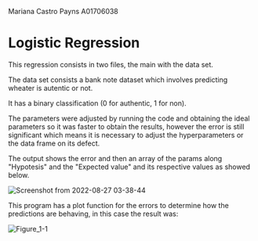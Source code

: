 Mariana Castro Payns
A01706038

# Logistic Regression

This regression consists in two files, the main with the data set. 

The data set consists a bank note dataset which involves predicting wheater is autentic or not.

It has a binary classification (0 for authentic, 1 for non). 

The parameters were adjusted by running the code and obtaining the ideal parameters so it was faster to obtain the results, however the error is still significant which means it is necessary to adjust the hyperparameters or the data frame on its defect. 

The output shows the error and then an array of the params along "Hypotesis" and the "Expected value" and its respective values as showed below.

![Screenshot from 2022-08-27 03-38-44](https://user-images.githubusercontent.com/104474575/187023089-0fc60b41-00bd-4482-8c93-d85f78b6eb56.png)

This program has a plot function for the errors to determine how the predictions are behaving, in this case the result was:

![Figure_1-1](https://user-images.githubusercontent.com/104474575/187023116-56556f60-289a-4180-a819-a1a01ec04aca.png)
